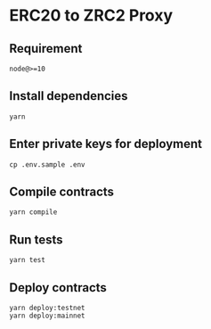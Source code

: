 # ERC20 to ZRC2 Proxy

## Requirement

`node@>=10`

## Install dependencies

`yarn`

## Enter private keys for deployment

`cp .env.sample .env`

## Compile contracts

`yarn compile`

## Run tests

`yarn test`

## Deploy contracts

```
yarn deploy:testnet
yarn deploy:mainnet
```
